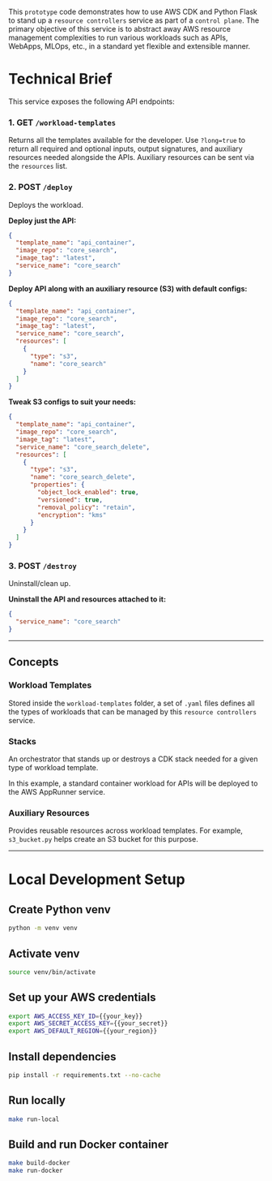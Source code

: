 This `prototype` code demonstrates how to use AWS CDK and Python Flask to stand up a `resource controllers` service as part of a `control plane`. The primary objective of this service is to abstract away AWS resource management complexities to run various workloads such as APIs, WebApps, MLOps, etc., in a standard yet flexible and extensible manner.

# Technical Brief

This service exposes the following API endpoints:

### 1. GET `/workload-templates`

Returns all the templates available for the developer. Use `?long=true` to return all required and optional inputs, output signatures, and auxiliary resources needed alongside the APIs. Auxiliary resources can be sent via the `resources` list.

### 2. POST `/deploy`

Deploys the workload.

**Deploy just the API:**

```json
{
  "template_name": "api_container",
  "image_repo": "core_search",
  "image_tag": "latest",
  "service_name": "core_search"
}
```

**Deploy API along with an auxiliary resource (S3) with default configs:**

```json
{
  "template_name": "api_container",
  "image_repo": "core_search",
  "image_tag": "latest",
  "service_name": "core_search",
  "resources": [
    {
      "type": "s3",
      "name": "core_search"
    }
  ]
}
```

**Tweak S3 configs to suit your needs:**

```json
{
  "template_name": "api_container",
  "image_repo": "core_search",
  "image_tag": "latest",
  "service_name": "core_search_delete",
  "resources": [
    {
      "type": "s3",
      "name": "core_search_delete",
      "properties": {
        "object_lock_enabled": true,
        "versioned": true,
        "removal_policy": "retain",
        "encryption": "kms"
      }
    }
  ]
}
```

### 3. POST `/destroy`

Uninstall/clean up.

**Uninstall the API and resources attached to it:**

```json
{
  "service_name": "core_search"
}
```

---

## Concepts

### Workload Templates

Stored inside the `workload-templates` folder, a set of `.yaml` files defines all the types of workloads that can be managed by this `resource controllers` service.

### Stacks

An orchestrator that stands up or destroys a CDK stack needed for a given type of workload template.

In this example, a standard container workload for APIs will be deployed to the AWS AppRunner service.

### Auxiliary Resources

Provides reusable resources across workload templates. For example, `s3_bucket.py` helps create an S3 bucket for this purpose.

---

# Local Development Setup

## Create Python venv

```sh
python -m venv venv
```

## Activate venv

```sh
source venv/bin/activate
```

## Set up your AWS credentials

```sh
export AWS_ACCESS_KEY_ID={{your_key}}
export AWS_SECRET_ACCESS_KEY={{your_secret}}
export AWS_DEFAULT_REGION={{your_region}}
```

## Install dependencies

```sh
pip install -r requirements.txt --no-cache
```

## Run locally

```sh
make run-local
```

## Build and run Docker container

```sh
make build-docker
make run-docker
```
